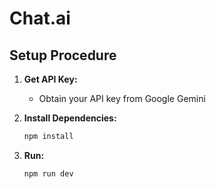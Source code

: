 # Chat.ai

## Setup Procedure

1. **Get API Key:**
   - Obtain your API key from Google Gemini

2. **Install Dependencies:**
   ```bash
   npm install

3. **Run:**
   ```bash
   npm run dev
